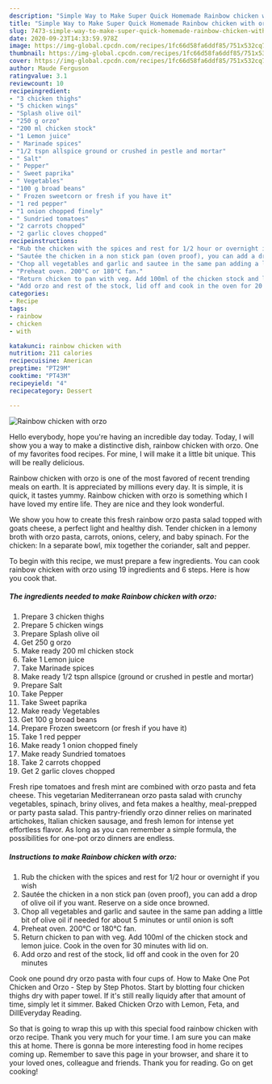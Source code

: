 ```yaml
---
description: "Simple Way to Make Super Quick Homemade Rainbow chicken with orzo"
title: "Simple Way to Make Super Quick Homemade Rainbow chicken with orzo"
slug: 7473-simple-way-to-make-super-quick-homemade-rainbow-chicken-with-orzo
date: 2020-09-23T14:33:59.978Z
image: https://img-global.cpcdn.com/recipes/1fc66d58fa6ddf85/751x532cq70/rainbow-chicken-with-orzo-recipe-main-photo.jpg
thumbnail: https://img-global.cpcdn.com/recipes/1fc66d58fa6ddf85/751x532cq70/rainbow-chicken-with-orzo-recipe-main-photo.jpg
cover: https://img-global.cpcdn.com/recipes/1fc66d58fa6ddf85/751x532cq70/rainbow-chicken-with-orzo-recipe-main-photo.jpg
author: Maude Ferguson
ratingvalue: 3.1
reviewcount: 10
recipeingredient:
- "3 chicken thighs"
- "5 chicken wings"
- "Splash olive oil"
- "250 g orzo"
- "200 ml chicken stock"
- "1 Lemon juice"
- " Marinade spices"
- "1/2 tspn allspice ground or crushed in pestle and mortar"
- " Salt"
- " Pepper"
- " Sweet paprika"
- " Vegetables"
- "100 g broad beans"
- " Frozen sweetcorn or fresh if you have it"
- "1 red pepper"
- "1 onion chopped finely"
- " Sundried tomatoes"
- "2 carrots chopped"
- "2 garlic cloves chopped"
recipeinstructions:
- "Rub the chicken with the spices and rest for 1/2 hour or overnight if you wish"
- "Sautée the chicken in a non stick pan (oven proof), you can add a drop of olive oil if you want. Reserve on a side once browned."
- "Chop all vegetables and garlic and sautee in the same pan adding a little bit of olive oil if needed for about 5 minutes or until onion is soft"
- "Preheat oven. 200°C or 180°C fan."
- "Return chicken to pan with veg. Add 100ml of the chicken stock and lemon juice. Cook in the oven for 30 minutes with lid on."
- "Add orzo and rest of the stock, lid off and cook in the oven for 20 minutes"
categories:
- Recipe
tags:
- rainbow
- chicken
- with

katakunci: rainbow chicken with 
nutrition: 211 calories
recipecuisine: American
preptime: "PT29M"
cooktime: "PT43M"
recipeyield: "4"
recipecategory: Dessert

---
```



![Rainbow chicken with orzo](https://img-global.cpcdn.com/recipes/1fc66d58fa6ddf85/751x532cq70/rainbow-chicken-with-orzo-recipe-main-photo.jpg)

Hello everybody, hope you're having an incredible day today. Today, I will show you a way to make a distinctive dish, rainbow chicken with orzo. One of my favorites food recipes. For mine, I will make it a little bit unique. This will be really delicious.

Rainbow chicken with orzo is one of the most favored of recent trending meals on earth. It is appreciated by millions every day. It is simple, it is quick, it tastes yummy. Rainbow chicken with orzo is something which I have loved my entire life. They are nice and they look wonderful.

We show you how to create this fresh rainbow orzo pasta salad topped with goats cheese, a perfect light and healthy dish. Tender chicken in a lemony broth with orzo pasta, carrots, onions, celery, and baby spinach. For the chicken: In a separate bowl, mix together the coriander, salt and pepper.


To begin with this recipe, we must prepare a few ingredients. You can cook rainbow chicken with orzo using 19 ingredients and 6 steps. Here is how you cook that.

<!--inarticleads1-->

##### The ingredients needed to make Rainbow chicken with orzo:

1. Prepare 3 chicken thighs
1. Prepare 5 chicken wings
1. Prepare Splash olive oil
1. Get 250 g orzo
1. Make ready 200 ml chicken stock
1. Take 1 Lemon juice
1. Take  Marinade spices
1. Make ready 1/2 tspn allspice (ground or crushed in pestle and mortar)
1. Prepare  Salt
1. Take  Pepper
1. Take  Sweet paprika
1. Make ready  Vegetables
1. Get 100 g broad beans
1. Prepare  Frozen sweetcorn (or fresh if you have it)
1. Take 1 red pepper
1. Make ready 1 onion chopped finely
1. Make ready  Sundried tomatoes
1. Take 2 carrots chopped
1. Get 2 garlic cloves chopped


Fresh ripe tomatoes and fresh mint are combined with orzo pasta and feta cheese. This vegetarian Mediterranean orzo pasta salad with crunchy vegetables, spinach, briny olives, and feta makes a healthy, meal-prepped or party pasta salad. This pantry-friendly orzo dinner relies on marinated artichokes, Italian chicken sausage, and fresh lemon for intense yet effortless flavor. As long as you can remember a simple formula, the possibilities for one-pot orzo dinners are endless. 

<!--inarticleads2-->

##### Instructions to make Rainbow chicken with orzo:

1. Rub the chicken with the spices and rest for 1/2 hour or overnight if you wish
1. Sautée the chicken in a non stick pan (oven proof), you can add a drop of olive oil if you want. Reserve on a side once browned.
1. Chop all vegetables and garlic and sautee in the same pan adding a little bit of olive oil if needed for about 5 minutes or until onion is soft
1. Preheat oven. 200°C or 180°C fan.
1. Return chicken to pan with veg. Add 100ml of the chicken stock and lemon juice. Cook in the oven for 30 minutes with lid on.
1. Add orzo and rest of the stock, lid off and cook in the oven for 20 minutes


Cook one pound dry orzo pasta with four cups of. How to Make One Pot Chicken and Orzo - Step by Step Photos. Start by blotting four chicken thighs dry with paper towel. If it&#39;s still really liquidy after that amount of time, simply let it simmer. Baked Chicken Orzo with Lemon, Feta, and DillEveryday Reading. 

So that is going to wrap this up with this special food rainbow chicken with orzo recipe. Thank you very much for your time. I am sure you can make this at home. There is gonna be more interesting food in home recipes coming up. Remember to save this page in your browser, and share it to your loved ones, colleague and friends. Thank you for reading. Go on get cooking!
